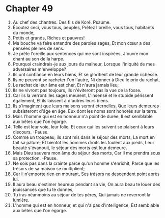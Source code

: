 # Chapter 49

1. Au chef des chantres. Des fils de Koré. Psaume.
2. Écoutez ceci, vous tous, peuples, Prêtez l'oreille, vous tous, habitants du monde,
3. Petits et grands, Riches et pauvres!
4. Ma bouche va faire entendre des paroles sages, Et mon cœur a des pensées pleines de sens.
5. Je prête l'oreille aux sentences qui me sont inspirées, J'ouvre mon chant au son de la harpe.
6. Pourquoi craindrais-je aux jours du malheur, Lorsque l'iniquité de mes adversaires m'enveloppe?
7. Ils ont confiance en leurs biens, Et se glorifient de leur grande richesse.
8. Ils ne peuvent se racheter l'un l'autre, Ni donner à Dieu le prix du rachat.
9. Le rachat de leur âme est cher, Et n'aura jamais lieu;
10. Ils ne vivront pas toujours, Ils n'éviteront pas la vue de la fosse.
11. Car ils la verront: les sages meurent, L'insensé et le stupide périssent également, Et ils laissent à d'autres leurs biens.
12. Ils s'imaginent que leurs maisons seront éternelles, Que leurs demeures subsisteront d'âge en âge, Eux dont les noms sont honorés sur la terre.
13. Mais l'homme qui est en honneur n'a point de durée, Il est semblable aux bêtes que l'on égorge.
14. Telle est leur voie, leur folie, Et ceux qui les suivent se plaisent à leurs discours. -Pause.
15. Comme un troupeau, ils sont mis dans le séjour des morts, La mort en fait sa pâture; Et bientôt les hommes droits les foulent aux pieds, Leur beauté s'évanouit, le séjour des morts est leur demeure.
16. Mais Dieu sauvera mon âme du séjour des morts, Car il me prendra sous sa protection. -Pause.
17. Ne sois pas dans la crainte parce qu'un homme s'enrichit, Parce que les trésors de sa maison se multiplient;
18. Car il n'emporte rien en mourant, Ses trésors ne descendent point après lui.
19. Il aura beau s'estimer heureux pendant sa vie, On aura beau te louer des jouissances que tu te donnes,
20. Tu iras néanmoins au séjour de tes pères, Qui jamais ne reverront la lumière.
21. L'homme qui est en honneur, et qui n'a pas d'intelligence, Est semblable aux bêtes que l'on égorge.

